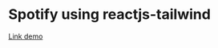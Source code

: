 # Spotify using reactjs-tailwind
<a href='https://spotify-reactjs-tailwind.netlify.app/'>Link demo</a>
